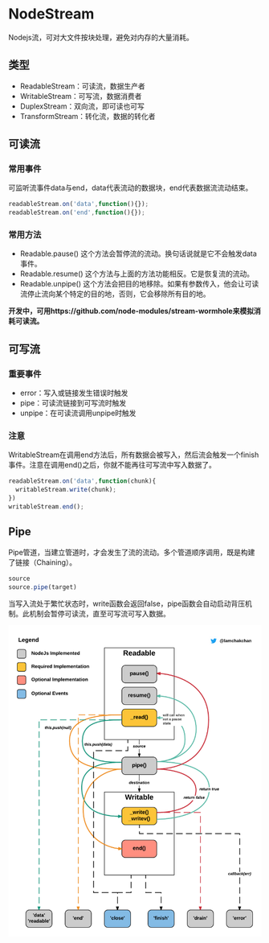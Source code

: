 # NodeStream

Nodejs流，可对大文件按块处理，避免对内存的大量消耗。

## 类型

* ReadableStream：可读流，数据生产者
* WritableStream：可写流，数据消费者
* DuplexStream：双向流，即可读也可写
* TransformStream：转化流，数据的转化者

## 可读流

### 常用事件

可监听流事件data与end，data代表流动的数据块，end代表数据流流动结束。
```javascript
readableStream.on('data',function(){});
readableStream.on('end',function(){});
```
### 常用方法

* Readable.pause() 这个方法会暂停流的流动。换句话说就是它不会触发data事件。
* Readable.resume() 这个方法与上面的方法功能相反。它是恢复流的流动。
* Readable.unpipe() 这个方法会把目的地移除。如果有参数传入，他会让可读流停止流向某个特定的目的地，否则，它会移除所有目的地。

**开发中，可用https://github.com/node-modules/stream-wormhole来模拟消耗可读流。**

## 可写流

### 重要事件

* error：写入或链接发生错误时触发
* pipe：可读流链接到可写流时触发
* unpipe：在可读流调用unpipe时触发

### 注意

WritableStream在调用end方法后，所有数据会被写入，然后流会触发一个finish事件。注意在调用end()之后，你就不能再往可写流中写入数据了。

```javascript
readableStream.on('data',function(chunk){
  writableStream.write(chunk);
})
writableStream.end();
```

## Pipe

Pipe管道，当建立管道时，才会发生了流的流动。多个管道顺序调用，既是构建了链接（Chaining）。

```javascript
source
source.pipe(target)
```

当写入流处于繁忙状态时，write函数会返回false，pipe函数会自动启动背压机制。此机制会暂停可读流，直至可写流可写入数据。

![6F02D812-86A6-4A2E-8939-8367B5850342](media/6F02D812-86A6-4A2E-8939-8367B5850342.png)
